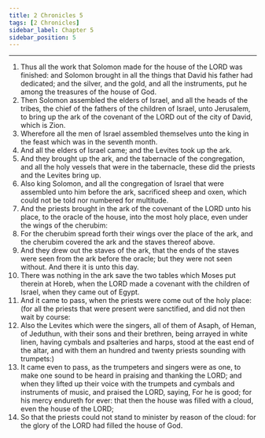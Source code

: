```yaml
---
title: 2 Chronicles 5
tags: [2 Chronicles]
sidebar_label: Chapter 5
sidebar_position: 5
---
```


---
1. Thus all the work that Solomon made for the house of the LORD was finished: and Solomon brought in all the things that David his father had dedicated; and the silver, and the gold, and all the instruments, put he among the treasures of the house of God.
2. Then Solomon assembled the elders of Israel, and all the heads of the tribes, the chief of the fathers of the children of Israel, unto Jerusalem, to bring up the ark of the covenant of the LORD out of the city of David, which is Zion.
3. Wherefore all the men of Israel assembled themselves unto the king in the feast which was in the seventh month.
4. And all the elders of Israel came; and the Levites took up the ark.
5. And they brought up the ark, and the tabernacle of the congregation, and all the holy vessels that were in the tabernacle, these did the priests and the Levites bring up.
6. Also king Solomon, and all the congregation of Israel that were assembled unto him before the ark, sacrificed sheep and oxen, which could not be told nor numbered for multitude.
7. And the priests brought in the ark of the covenant of the LORD unto his place, to the oracle of the house, into the most holy place, even under the wings of the cherubim:
8. For the cherubim spread forth their wings over the place of the ark, and the cherubim covered the ark and the staves thereof above.
9. And they drew out the staves of the ark, that the ends of the staves were seen from the ark before the oracle; but they were not seen without. And there it is unto this day.
10. There was nothing in the ark save the two tables which Moses put therein at Horeb, when the LORD made a covenant with the children of Israel, when they came out of Egypt.
11. And it came to pass, when the priests were come out of the holy place: (for all the priests that were present were sanctified, and did not then wait by course:
12. Also the Levites which were the singers, all of them of Asaph, of Heman, of Jeduthun, with their sons and their brethren, being arrayed in white linen, having cymbals and psalteries and harps, stood at the east end of the altar, and with them an hundred and twenty priests sounding with trumpets:)
13. It came even to pass, as the trumpeters and singers were as one, to make one sound to be heard in praising and thanking the LORD; and when they lifted up their voice with the trumpets and cymbals and instruments of music, and praised the LORD, saying, For he is good; for his mercy endureth for ever: that then the house was filled with a cloud, even the house of the LORD;
14. So that the priests could not stand to minister by reason of the cloud: for the glory of the LORD had filled the house of God.